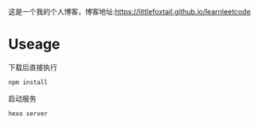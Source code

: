 这是一个我的个人博客，博客地址:https://littlefoxtail.github.io/learnleetcode

# Useage

下载后直接执行

```java
npm install
```

启动服务

```
hexo server
```

